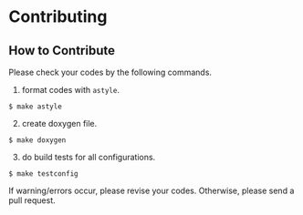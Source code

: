 # Contributing

## How to Contribute

Please check your codes by the following commands.


1. format codes with `astyle`.

```
$ make astyle
```

2. create doxygen file.

```
$ make doxygen
```

3. do build tests for all configurations.

```
$ make testconfig
```

If warning/errors occur, please revise your codes.
Otherwise, please send a pull request.
